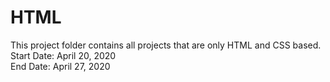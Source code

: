 # HTML
This project folder contains all projects that are only HTML and CSS based.\
Start Date: April 20, 2020\
End Date: April 27, 2020